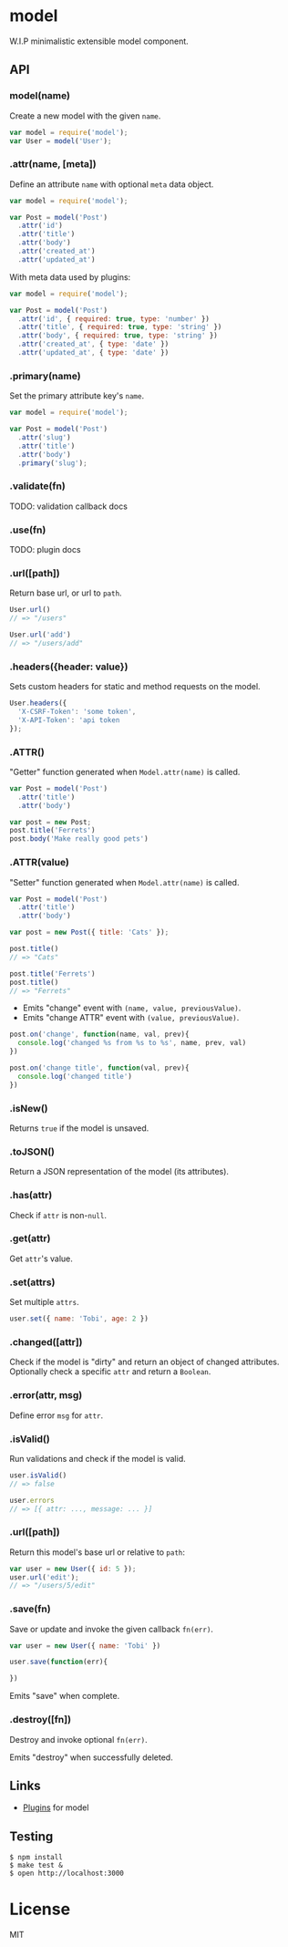 
# model

  W.I.P minimalistic extensible model component.

## API

### model(name)

  Create a new model with the given `name`.

```js
var model = require('model');
var User = model('User');
```

### .attr(name, [meta])

  Define an attribute `name` with optional `meta` data object.

```js
var model = require('model');

var Post = model('Post')
  .attr('id')
  .attr('title')
  .attr('body')
  .attr('created_at')
  .attr('updated_at')
```

  With meta data used by plugins:

```js
var model = require('model');

var Post = model('Post')
  .attr('id', { required: true, type: 'number' })
  .attr('title', { required: true, type: 'string' })
  .attr('body', { required: true, type: 'string' })
  .attr('created_at', { type: 'date' })
  .attr('updated_at', { type: 'date' })
```

### .primary(name)
  
  Set the primary attribute key's `name`.

```js
var model = require('model');

var Post = model('Post')
  .attr('slug')
  .attr('title')
  .attr('body')
  .primary('slug');
```

### .validate(fn)

  TODO: validation callback docs

### .use(fn)

  TODO: plugin docs

### .url([path])

  Return base url, or url to `path`.

```js
User.url()
// => "/users"

User.url('add')
// => "/users/add"
```

### .headers({header: value})

  Sets custom headers for static and method requests on the model.

```js  
User.headers({
  'X-CSRF-Token': 'some token',
  'X-API-Token': 'api token 
});
```

### .ATTR()

  "Getter" function generated when `Model.attr(name)` is called.

```js
var Post = model('Post')
  .attr('title')
  .attr('body')

var post = new Post;
post.title('Ferrets')
post.body('Make really good pets')
```

### .ATTR(value)

  "Setter" function generated when `Model.attr(name)` is called.

```js
var Post = model('Post')
  .attr('title')
  .attr('body')

var post = new Post({ title: 'Cats' });

post.title()
// => "Cats"

post.title('Ferrets')
post.title()
// => "Ferrets"
```

  - Emits "change" event with `(name, value, previousValue)`.
  - Emits "change ATTR" event with `(value, previousValue)`.

```js
post.on('change', function(name, val, prev){
  console.log('changed %s from %s to %s', name, prev, val)
})

post.on('change title', function(val, prev){
  console.log('changed title')
})

```

### .isNew()

  Returns `true` if the model is unsaved.

### .toJSON()

  Return a JSON representation of the model (its attributes).

### .has(attr)

  Check if `attr` is non-`null`.

### .get(attr)

  Get `attr`'s value.

### .set(attrs)

  Set multiple `attrs`.

```js
user.set({ name: 'Tobi', age: 2 })
```

### .changed([attr])

  Check if the model is "dirty" and return an object
  of changed attributes. Optionally check a specific `attr`
  and return a `Boolean`.

### .error(attr, msg)

  Define error `msg` for `attr`.

### .isValid()

  Run validations and check if the model is valid.

```js
user.isValid()
// => false

user.errors
// => [{ attr: ..., message: ... }]
```

### .url([path])

  Return this model's base url or relative to `path`:

```js
var user = new User({ id: 5 });
user.url('edit');
// => "/users/5/edit"
```

### .save(fn)

  Save or update and invoke the given callback `fn(err)`.

```js
var user = new User({ name: 'Tobi' })

user.save(function(err){

})
```

  Emits "save" when complete.

### .destroy([fn])

  Destroy and invoke optional `fn(err)`.

  Emits "destroy" when successfully deleted.

## Links

  - [Plugins](https://github.com/component/model/wiki/Plugins) for model

## Testing

```
$ npm install
$ make test &
$ open http://localhost:3000
```

# License

  MIT
